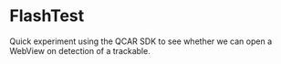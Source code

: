 FlashTest
=========

Quick experiment using the QCAR SDK to see whether we can open a WebView on detection of a trackable.
